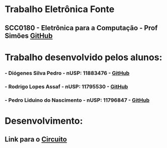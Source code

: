 # Trabalho Eletrônica Fonte
## SCC0180 - Eletrônica para a Computação - Prof Simões [GitHub](https://github.com/simoesusp)

# Trabalho desenvolvido pelos alunos:
### - Diógenes Silva Pedro - nUSP: 11883476 - [GitHub](https://github.com/DioUSP)
### - Rodrigo Lopes Assaf - nUSP: 11795530 - [GitHub](https://github.com/Roassaf)
### - Pedro Liduino do Nascimento - nUSP: 11796847 - [GitHub]()

# Desenvolvimento:
## Link para o [Circuito](http://tinyurl.com/y74mjxyb) 